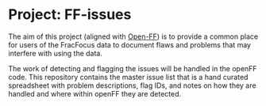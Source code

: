 # Project: FF-issues

The aim of this project (aligned with [Open-FF](https://github.com/gwallison/openFF)) is to provide a common place for users of the FracFocus data to document flaws and problems that may interfere with using the data.

The work of detecting and flagging the issues will be handled in the openFF code.  This repository contains the master issue list that is a hand curated spreadsheet with problem descriptions, flag IDs, and notes on how they are handled and where within openFF they are detected.
